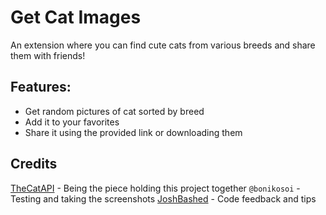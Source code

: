# Get Cat Images

An extension where you can find cute cats from various breeds and share them with friends!

## Features:

- Get random pictures of cat sorted by breed
- Add it to your favorites
- Share it using the provided link or downloading them

## Credits

[TheCatAPI](https://thecatapi.com/) - Being the piece holding this project together
`@bonikosoi` - Testing and taking the screenshots
[JoshBashed](https://github.com/joshbashed) - Code feedback and tips

